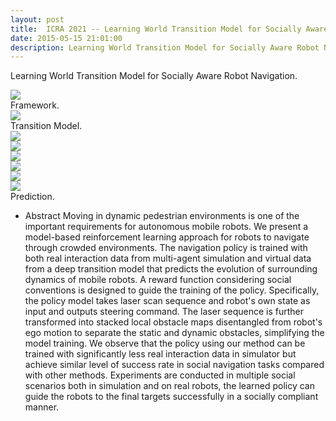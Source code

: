 ```yaml
---
layout: post
title:  ICRA 2021 -- Learning World Transition Model for Socially Aware Robot Navigation
date: 2015-05-15 21:01:00
description: Learning World Transition Model for Socially Aware Robot Navigation
---
```

Learning World Transition Model for Socially Aware Robot Navigation.

<div class="row">
    <div class="col">
        <img class="img" src="{{ site.baseurl }}/assets/img/ICRA2021/framework.png.jpg" data-zoomable>
    </div>
</div>
<div class="caption">
    Framework.
</div>

<div class="row">
    <div class="col">
        <img class="img" src="{{ site.baseurl }}/assets/img/ICRA2021/transition_model.png" data-zoomable>
    </div>
</div>
<div class="caption">
    Transition Model.
</div>

<div class="row">
    <div class="col">
        <img class="img" src="{{ site.baseurl }}/assets/img/ICRA2021/prediction_list.png" data-zoomable>
    </div>
    <div class="col">
        <img class="img" src="{{ site.baseurl }}/assets/img/ICRA2021/prediction_ours.png" data-zoomable>
    </div>
    <div class="col">
        <img class="img" src="{{ site.baseurl }}/assets/img/ICRA2021/prediction_label.png" data-zoomable>
    </div>
</div>
<div class="row">
    <div class="col">
        <img class="img" src="{{ site.baseurl }}/assets/img/ICRA2021/prediction_list_2.png" data-zoomable>
    </div>
    <div class="col">
        <img class="img" src="{{ site.baseurl }}/assets/img/ICRA2021/prediction_ours_2.png" data-zoomable>
    </div>
    <div class="col">
        <img class="img" src="{{ site.baseurl }}/assets/img/ICRA2021/prediction_label_2.png" data-zoomable>
    </div>
</div>
<div class="caption">
    Prediction.
</div>


- Abstract
Moving in dynamic pedestrian environments is one of the important requirements for autonomous mobile robots. We present a model-based reinforcement learning approach for robots to navigate through crowded environments. The navigation policy is trained with both real interaction data from multi-agent simulation and virtual data from a deep transition model that predicts the evolution of surrounding dynamics of mobile robots. A reward function considering social conventions is designed to guide the training of the policy. Specifically, the policy model takes laser scan sequence and robot's own state as input and outputs steering command. The laser sequence is further transformed into stacked local obstacle maps disentangled from robot's ego motion to separate the static and dynamic obstacles, simplifying the model training. We observe that the policy using our method can be trained with significantly less real interaction data in simulator but achieve similar level of success rate in social navigation tasks compared with other methods. Experiments are conducted in multiple social scenarios both in simulation and on real robots, the learned policy can guide the robots to the final targets successfully in a socially compliant manner.

